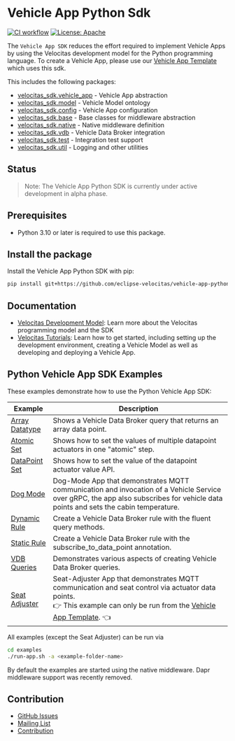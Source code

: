 # Vehicle App Python Sdk

[![CI workflow](https://github.com/eclipse-velocitas/vehicle-app-python-sdk/actions/workflows/ci.yaml/badge.svg)](https://github.com/eclipse-velocitas/vehicle-app-python-sdk/actions/workflows/ci.yaml)
[![License: Apache](https://img.shields.io/badge/License-Apache-yellow.svg)](http://www.apache.org/licenses/LICENSE-2.0)

The `Vehicle App SDK` reduces the effort required to implement Vehicle Apps by using the Velocitas development model for the Python programming language. To create a Vehicle App, please use our [Vehicle App Template](https://github.com/eclipse-velocitas/vehicle-app-python-template) which uses this sdk.

This includes the following packages:

* [velocitas_sdk.vehicle_app](./velocitas_sdk/vehicle_app.py) - Vehicle App abstraction
* [velocitas_sdk.model](./velocitas_sdk/model.py) - Vehicle Model ontology
* [velocitas_sdk.config](./velocitas_sdk/config.py) - Vehicle App configuration
* [velocitas_sdk.base](./velocitas_sdk/base.py) - Base classes for middleware abstraction
* [velocitas_sdk.native](./velocitas_sdk/native) - Native middleware definition
* [velocitas_sdk.vdb](./velocitas_sdk/vdb) - Vehicle Data Broker integration
* [velocitas_sdk.test](./velocitas_sdk/test) - Integration test support
* [velocitas_sdk.util](./velocitas_sdk/util) - Logging and other utilities

## Status

> Note: The Vehicle App Python SDK is currently under active development in alpha phase.

## Prerequisites

- Python 3.10 or later is required to use this package.

## Install the package

Install the Vehicle App Python SDK with pip:

```bash
pip install git+https://github.com/eclipse-velocitas/vehicle-app-python-sdk.git@<version>
```

## Documentation

* [Velocitas Development Model](https://eclipse.dev/velocitas/docs/concepts/development_model/): Learn more about the Velocitas programming model and the SDK
* [Velocitas Tutorials](https://eclipse.dev/velocitas/docs/tutorials/): Learn how to get started, including setting up the development environment, creating a Vehicle Model as well as developing and deploying a Vehicle App.

## Python Vehicle App SDK Examples

These examples demonstrate how to use the Python Vehicle App SDK:

| Example | Description |
|---------|-------------|
| [Array Datatype](./examples/array-datatype/) | Shows a Vehicle Data Broker query that returns an array data point.
| [Atomic Set](./examples/atomic-set/) | Shows how to set the values of multiple datapoint actuators in one "atomic" step.
| [DataPoint Set](./examples/datapoint-set/) | Shows how to set the value of the datapoint actuator value API.
| [Dog Mode](./examples/dog-mode//) | Dog-Mode App that demonstrates MQTT communication and invocation of a Vehicle Service over gRPC, the app also subscribes for vehicle data points and sets the cabin temperature.
| [Dynamic Rule](./examples/dynamic-rule/) | Create a Vehicle Data Broker rule with the fluent query methods.
| [Static Rule](./examples/static-rule/) | Create a Vehicle Data Broker rule with the subscribe_to_data_point annotation.
| [VDB Queries](./examples/vdb-queries/) | Demonstrates various aspects of creating Vehicle Data Broker queries.
| [Seat Adjuster](./examples/seat-adjuster/) | Seat-Adjuster App that demonstrates MQTT communication and seat control via actuator data points.<br>:point_right: This example can only be run from the [Vehicle App Template](https://github.com/eclipse-velocitas/vehicle-app-python-template). :point_left:

All examples (except the Seat Adjuster) can be run via
```bash
cd examples
./run-app.sh -a <example-folder-name>
```
By default the examples are started using the native middleware. Dapr middleware support was recently removed.

## Contribution
- [GitHub Issues](https://github.com/eclipse-velocitas/vehicle-app-python-sdk/issues)
- [Mailing List](https://accounts.eclipse.org/mailing-list/velocitas-dev)
- [Contribution](./CONTRIBUTING.md/)
